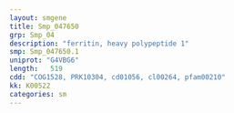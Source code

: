 ```yaml
---
layout: smgene
title: Smp_047650
grp: Smp_04
description: "ferritin, heavy polypeptide 1"
smp: Smp_047650.1
uniprot: "G4VBG6"
length:   519
cdd: "COG1528, PRK10304, cd01056, cl00264, pfam00210"
kk: K00522
categories: sm
---
```

